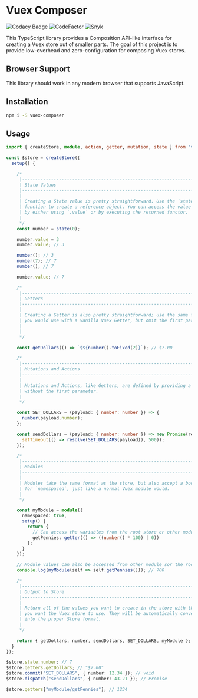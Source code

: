 # Vuex Composer

[![Codacy Badge](https://api.codacy.com/project/badge/Grade/cbcf0e3eb3104da18df94bf45520663f)](https://www.codacy.com/manual/stevethedev/vuex-composition?utm_source=github.com&amp;utm_medium=referral&amp;utm_content=stevethedev/vuex-composition&amp;utm_campaign=Badge_Grade)
[![CodeFactor](https://www.codefactor.io/repository/github/stevethedev/vuex-functional/badge)](https://www.codefactor.io/repository/github/stevethedev/vuex-functional)
[![Snyk](https://img.shields.io/snyk/vulnerabilities/github/stevethedev/vuex-composition)](https://img.shields.io/snyk/vulnerabilities/github/stevethedev/vuex-composition)


This TypeScript library provides a Composition API-like interface for creating a Vuex store out of smaller parts. The goal of this project is to provide low-overhead and zero-configuration for composing Vuex stores.

## Browser Support

This library should work in any modern browser that supports JavaScript.

## Installation

```bash
npm i -S vuex-composer
```

## Usage

```typescript
import { createStore, module, action, getter, mutation, state } from "vuex-composer";

const $store = createStore({
  setup() {

    /*
     |-------------------------------------------------------------------------
     | State Values
     |-------------------------------------------------------------------------
     |
     | Creating a State value is pretty straightforward. Use the `state()`
     | function to create a reference object. You can access the value
     | by either using `.value` or by executing the returned functor.
     |
     */
    const number = state(0);

    number.value = 3
    number.value; // 3

    number(); // 3
    number(7); // 7
    number(); // 7

    number.value; // 7

    /*
     |-------------------------------------------------------------------------
     | Getters
     |-------------------------------------------------------------------------
     |
     | Creating a Getter is also pretty straightforward; use the same format
     | you would use with a Vanilla Vuex Getter, but omit the first param.
     |
     |
     */

    const getDollars(() => `$${number().toFixed(2)}`); // $7.00

    /*
     |-------------------------------------------------------------------------
     | Mutations and Actions
     |-------------------------------------------------------------------------
     |
     | Mutations and Actions, like Getters, are defined by providing a function
     | without the first parameter.
     |
     */

    const SET_DOLLARS = (payload: { number: number }) => {
      number(payload.number);
    };

    const sendDollars = (payload: { number: number }) => new Promise(resolve => {
      setTimeout(() => resolve(SET_DOLLARS(payload)), 500));
    });

    /*
     |-------------------------------------------------------------------------
     | Modules
     |-------------------------------------------------------------------------
     |
     | Modules take the same format as the store, but also accept a boolean
     | for `namespaced`, just like a normal Vuex module would.
     |
     */

    const myModule = module({
      namespaced: true,
      setup() {
        return {
          // Can access the variables from the root store or other modules.
          getPennies: getter(() => ((number() * 100) | 0))
        };
      }
    });

    // Module values can also be accessed from other module sor the root store.
    console.log(myModule(self => self.getPennies())); // 700

    /*
     |-------------------------------------------------------------------------
     | Output to Store
     |-------------------------------------------------------------------------
     |
     | Return all of the values you want to create in the store with the names
     | you want the Vuex store to use. They will be automatically converted
     | into the proper Store format.
     |
     */

    return { getDollars, number, sendDollars, SET_DOLLARS, myModule };
  }
});

$store.state.number; // 7
$store.getters.getDollars; // "$7.00"
$store.commit("SET_DOLLARS", { number: 12.34 }); // void
$store.dispatch("sendDollars", { number: 43.21 }); // Promise

$store.getters["myModule/getPennies"]; // 1234
```
